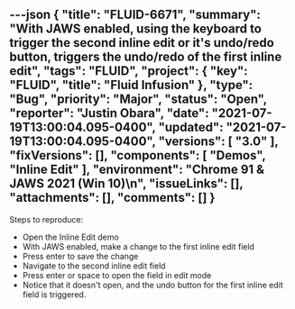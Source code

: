 ---json
{
  "title": "FLUID-6671",
  "summary": "With JAWS enabled, using the keyboard to trigger the second inline edit or it's undo/redo button, triggers the undo/redo of the first inline edit",
  "tags": "FLUID",
  "project": {
    "key": "FLUID",
    "title": "Fluid Infusion"
  },
  "type": "Bug",
  "priority": "Major",
  "status": "Open",
  "reporter": "Justin Obara",
  "date": "2021-07-19T13:00:04.095-0400",
  "updated": "2021-07-19T13:00:04.095-0400",
  "versions": [
    "3.0"
  ],
  "fixVersions": [],
  "components": [
    "Demos",
    "Inline Edit"
  ],
  "environment": "Chrome 91 & JAWS 2021 (Win 10)\n",
  "issueLinks": [],
  "attachments": [],
  "comments": []
}
---
Steps to reproduce:

* Open the Inline Edit demo
* With JAWS enabled, make a change to the first inline edit field 
* Press enter to save the change
* Navigate to the second inline edit field
* Press enter or space to open the field in edit mode
* Notice that it doesn't open, and the undo button for the first inline edit field is triggered.

        